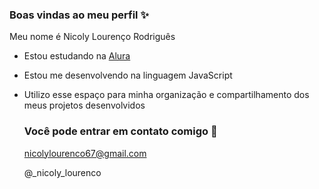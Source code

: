 ### Boas vindas ao meu perfil ✨

Meu nome é Nicoly Lourenço Rodriguês

- Estou estudando na [Alura](https://www.alura.com.br)
- Estou me desenvolvendo na linguagem JavaScript
- Utilizo esse espaço para minha organização e compartilhamento dos meus projetos desenvolvidos

  ### Você pode entrar em contato comigo 📧

  nicolylourenco67@gmail.com
  
  @_nicoly_lourenco
